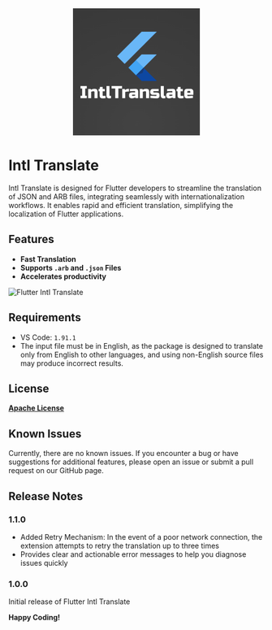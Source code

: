 <div align="center"> <a href="https://github.com/ebel-frank/intl_translate"><img src="assets/intl_logo.png" width="250" title="Flutter Snippets" alt="Flutter Intl Translate"></a></div>

# Intl Translate

Intl Translate is designed for Flutter developers to streamline the translation of JSON and ARB files, integrating seamlessly with internationalization workflows. It enables rapid and efficient translation, simplifying the localization of Flutter applications.

## Features

- **Fast Translation**
- **Supports `.arb` and `.json` Files**
- **Accelerates productivity**

![Flutter Intl Translate](https://github.com/user-attachments/assets/a033e0f3-c785-4cd9-9351-a133e8a4f4b1)

## Requirements

- VS Code: `1.91.1`
- The input file must be in English, as the package is designed to translate only from English to other languages, and using non-English source files may produce incorrect results.

## License

**[Apache License](https://github.com/ebel-frank/intl_translate/blob/main/LICENSE)**

## Known Issues

Currently, there are no known issues. If you encounter a bug or have suggestions for additional features, please open an issue or submit a pull request on our GitHub page.

## Release Notes

### 1.1.0

- Added Retry Mechanism: In the event of a poor network connection, the extension attempts to retry the translation up to three times
- Provides clear and actionable error messages to help you diagnose issues quickly

### 1.0.0

Initial release of Flutter Intl Translate

**Happy Coding!**
